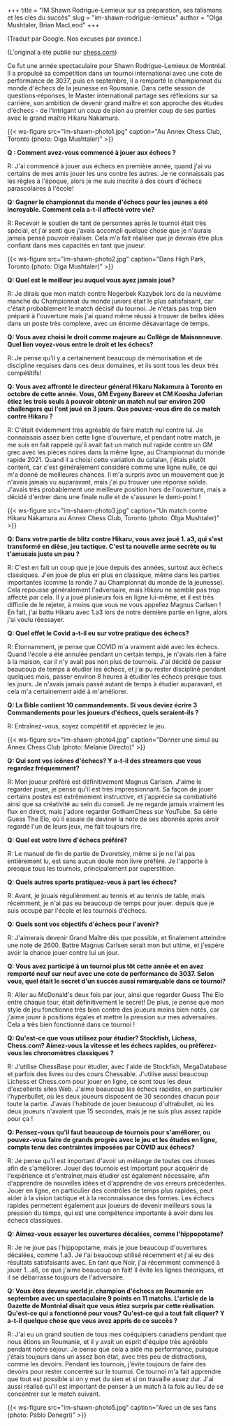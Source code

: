 +++
title = "IM Shawn Rodrigue-Lemieux sur sa préparation, ses talismans et les clés du succès"
slug = "im-shawn-rodrigue-lemieux"
author = "Olga Mushtaler, Brian MacLeod"
+++

(Traduit par Google. Nos excuses par avance.)

(L'original a été publié sur
[chess.com](https://www.chess.com/blog/pawnpower18/im-shawn-rodrigue-lemieux-on-his-prep-his-talismans-and-keys-to-success))

Ce fut une année spectaculaire pour Shawn Rodrigue-Lemieux de Montréal.
Il a propulsé sa compétition dans un tournoi international avec une cote de performance de 3037,
puis en septembre, il a remporté le championnat du monde d'échecs de la jeunesse en Roumanie.
Dans cette session de questions-réponses, le Master international partage ses réflexions sur sa carrière,
son ambition de devenir grand maître et son approche des études d'échecs - de l'intrigant
un coup de pion au premier coup de ses parties avec le grand maître Hikaru Nakamura.

{{< ws-figure src="im-shawn-photo1.jpg" caption="Au Annex Chess Club, Toronto (photo: Olga Mushtaler)" >}}

**Q : Comment avez-vous commencé à jouer aux échecs ?**

R: J'ai commencé à jouer aux échecs en première année, quand j'ai vu certains de mes amis jouer les uns contre les autres.
Je ne connaissais pas les règles à l'époque, alors je me suis inscrite à des cours d'échecs parascolaires à l'école!

**Q: Gagner le championnat du monde d'échecs pour les jeunes a été incroyable. Comment cela a-t-il affecté votre vie?**

R: Recevoir le soutien de tant de personnes après le tournoi était très spécial,
et j'ai senti que j'avais accompli quelque chose que je n'aurais jamais pensé pouvoir réaliser.
Cela m'a fait réaliser que je devrais être plus confiant dans mes capacités en tant que joueur.

{{< ws-figure src="im-shawn-photo2.jpg" caption="Dans High Park, Toronto (photo: Olga Mushtaler)" >}}

**Q: Quel est le meilleur jeu auquel vous ayez jamais joué?**

R: Je dirais que mon match contre Nogerbek Kazybek lors de la neuvième manche du Championnat du monde juniors
était le plus satisfaisant, car c'était probablement le match décisif du tournoi.
Je n'étais pas trop bien préparé à l'ouverture mais j'ai quand même réussi à trouver de belles idées
dans un poste très complexe, avec un énorme désavantage de temps.

**Q: Vous avez choisi le droit comme majeure au Collège de Maisonneuve.
Quel lien voyez-vous entre le droit et les échecs?**

R: Je pense qu'il y a certainement beaucoup de mémorisation et de discipline requises dans ces deux domaines,
et ils sont tous les deux très compétitifs!

**Q: Vous avez affronté le directeur général Hikaru Nakamura à Toronto en octobre de cette année.
Vous, GM Evgeny Bareev et CM Koosha Jaferian étiez les trois seuls à pouvoir obtenir un match nul sur
environ 200 challengers qui l'ont joué en 3 jours. Que pouvez-vous dire de ce match contre Hikaru ?**

R: C'était évidemment très agréable de faire match nul contre lui. Je connaissais assez bien cette ligne d'ouverture,
et pendant notre match, je me suis en fait rappelé qu'il avait fait un match nul rapide contre un GM grec
avec les pièces noires dans la même ligne, au Championnat du monde rapide 2021.
Quand il a choisi cette variation du catalan, j'étais plutôt content,
car c'est généralement considéré comme une ligne nulle, ce qui m'a donné de meilleures chances.
Il m'a surpris avec un mouvement que je n'avais jamais vu auparavant, mais j'ai pu trouver une réponse solide.
J'avais très probablement une meilleure position hors de l'ouverture,
mais a décidé d'entrer dans une finale nulle et de s'assurer le demi-point !

{{< ws-figure src="im-shawn-photo3.jpg"
    caption="Un match contre Hikaru Nakamura au Annex Chess Club, Toronto (photo: Olga Mushtaler)" >}}

**Q: Dans votre partie de blitz contre Hikaru, vous avez joué 1. a3, qui s'est transformé en dièse,
jeu tactique. C'est ta nouvelle arme secrète ou tu t'amusais juste un peu ?**

R: C'est en fait un coup que je joue depuis des années, surtout aux échecs classiques.
J'en joue de plus en plus en classique, même dans les parties importantes
(comme la ronde 7 au Championnat du monde de la jeunesse).
Cela repousse généralement l'adversaire, mais Hikaru ne semble pas trop affecté par cela.
Il y a joué plusieurs fois en ligne lui-même, et il est très difficile de le rejeter,
à moins que vous ne vous appeliez Magnus Carlsen !
En fait, j'ai battu Hikaru avec 1.a3 lors de notre dernière partie en ligne, alors j'ai voulu réessayer.

**Q: Quel effet le Covid a-t-il eu sur votre pratique des échecs?**

R: Étonnamment, je pense que COVID m'a vraiment aidé avec les échecs.
Quand l'école a été annulée pendant un certain temps, je n'avais rien à faire à la maison, car il n'y avait pas non plus de tournois.
J'ai décidé de passer beaucoup de temps à étudier les échecs, et j'ai pu rester discipliné pendant quelques mois,
passer environ 8 heures à étudier les échecs presque tous les jours.
Je n'avais jamais passé autant de temps à étudier auparavant, et cela m'a certainement aidé à m'améliorer.

**Q: La Bible contient 10 commandements.
Si vous deviez écrire 3 Commandements pour les joueurs d'échecs, quels seraient-ils ?**

R: Entraînez-vous, soyez compétitif et appréciez le jeu.

{{< ws-figure src="im-shawn-photo4.jpg"
    caption="Donner une simul au Annex Chess Club (photo: Melanie Directo)" >}}

**Q: Qui sont vos icônes d'échecs? Y a-t-il des streamers que vous regardez fréquemment?**

R: Mon joueur préféré est définitivement Magnus Carlsen.
J'aime le regarder jouer, je pense qu'il est très impressionnant.
Sa façon de jouer certains postes est extrêmement instructive,
et j'apprécie sa combativité ainsi que sa créativité au sein du conseil.
Je ne regarde jamais vraiment les flux en direct, mais j'adore regarder GothamChess sur YouTube.
Sa série Guess The Elo, où il essaie de deviner la note de ses abonnés après avoir regardé
l'un de leurs jeux, me fait toujours rire.

**Q: Quel est votre livre d'échecs préféré?**

R: Le manuel de fin de partie de Dvoretsky, même si je ne l'ai pas entièrement lu,
est sans aucun doute mon livre préféré.
Je l'apporte à presque tous les tournois, principalement par superstition.

**Q: Quels autres sports pratiquez-vous à part les échecs?**

R: Avant, je jouais régulièrement au tennis et au tennis de table, mais récemment,
je n'ai pas eu beaucoup de temps pour jouer.
depuis que je suis occupé par l'école et les tournois d'échecs.

**Q: Quels sont vos objectifs d'échecs pour l'avenir?**

R: J'aimerais devenir Grand Maître dès que possible,
et finalement atteindre une note de 2600.
Battre Magnus Carlsen serait mon but ultime, et j'espère avoir la chance
jouer contre lui un jour.

**Q: Vous avez participé à un tournoi plus tôt cette année
et en avez remporté neuf sur neuf avec une cote de performance de 3037.
Selon vous, quel était le secret d'un succès aussi remarquable dans ce tournoi?**

R: Aller au McDonald's deux fois par jour, ainsi que regarder Guess The Elo entre chaque tour,
était définitivement le secret! De plus, je pense que mon style de jeu fonctionne
très bien contre des joueurs moins bien notés,
car j'aime jouer à positions égales et mettre la pression sur mes adversaires.
Cela a très bien fonctionné dans ce tournoi !

**Q: Qu'est-ce que vous utilisez pour étudier?
Stockfish, Lichess, Chess.com? Aimez-vous la vitesse et les échecs rapides,
ou préférez-vous les chronomètres classiques ?**

R: J'utilise ChessBase pour étudier, avec l'aide de Stockfish, MegaDatabase et parfois des livres
ou des cours Chessable.
J'utilise aussi beaucoup Lichess et Chess.com pour jouer en ligne,
ce sont tous les deux d'excellents sites Web.
J'aime beaucoup les échecs rapides, en particulier l'hyperbullet,
où les deux joueurs disposent de 30 secondes chacun pour toute la partie.
J'avais l'habitude de jouer beaucoup d'ultrabullet, où les deux joueurs n'avaient que 15 secondes,
mais je ne suis plus assez rapide pour ça !

**Q: Pensez-vous qu'il faut beaucoup de tournois pour s'améliorer, ou pouvez-vous faire de grands progrès
avec le jeu et les études en ligne, compte tenu des contraintes imposées par COVID aux échecs?**

R: Je pense qu'il est important d'avoir un mélange de toutes ces choses afin de s'améliorer.
Jouer des tournois est important pour acquérir de l'expérience et s'entraîner,mais étudier est également nécessaire,
afin d'apprendre de nouvelles idées et d'apprendre de vos erreurs précédentes.
Jouer en ligne, en particulier des contrôles de temps plus rapides, peut aider à la vision tactique
et à la reconnaissance des formes.
Les échecs rapides permettent également aux joueurs de devenir meilleurs sous la pression du temps,
qui est une compétence importante à avoir dans les échecs classiques.

**Q: Aimez-vous essayer les ouvertures décalées, comme l'hippopotame?**

R: Je ne joue pas l'hippopotame, mais je joue beaucoup d'ouvertures décalées, comme 1.a3.
Je l'ai beaucoup utilisé récemment et j'ai eu des résultats satisfaisants avec.
En tant que Noir, j'ai récemment commencé à jouer 1...a6, ce que j'aime beaucoup en fait!
Il évite les lignes théoriques, et il se débarrasse toujours de l'adversaire.

**Q: Vous êtes devenu world jr. champion d'échecs en Roumanie en septembre avec un spectaculaire 9 points en 11 matchs.
L'article de la Gazette de Montréal disait que vous étiez surpris par cette réalisation.
Qu'est-ce qui a fonctionné pour vous? Qu'est-ce qui a tout fait cliquer?
Y a-t-il quelque chose que vous avez appris de ce succès ?**

R: J'ai eu un grand soutien de tous mes coéquipiers canadiens pendant que nous étions en Roumanie,
et il y avait un esprit d'équipe très agréable pendant notre séjour. Je pense que cela a aidé ma performance,
puisque j'étais toujours dans un assez bon état, avec très peu de distractions, comme les devoirs.
Pendant les tournois, j'évite toujours de faire des devoirs pour rester concentré sur le tournoi.
Ce tournoi m'a fait apprendre que tout est possible si on y met du sien et si on travaille assez dur.
J'ai aussi réalisé qu'il est important de penser à un match à la fois au lieu de se concentrer sur le match suivant.

{{< ws-figure src="im-shawn-photo5.jpg"
    caption="Avec un de ses fans (photo: Pablo Denegri)" >}}
